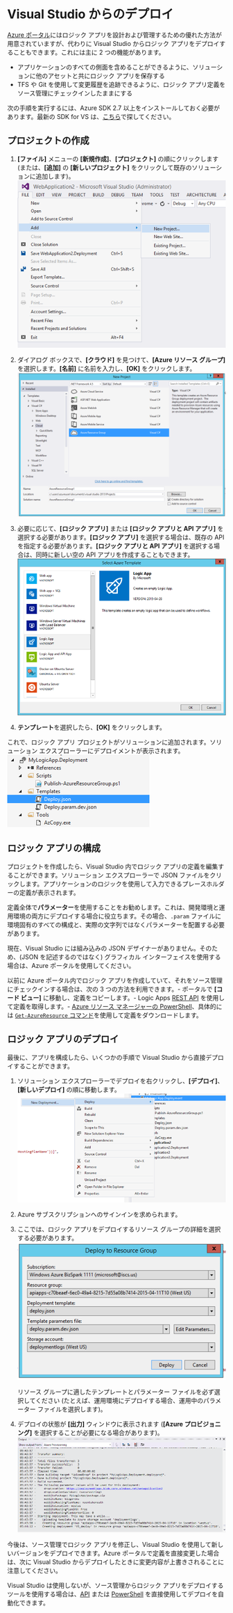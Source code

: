 <properties 
	pageTitle="Visual Studio からのデプロイ | Microsoft Azure" 
	description="Visual Studio でプロジェクトを作成してロジック アプリを管理します。" 
	authors="stepsic-microsoft-com" 
	manager="dwrede" 
	editor="" 
	services="app-service\logic" 
	documentationCenter=""/>

<tags
	ms.service="app-service-logic"
	ms.workload="integration"
	ms.tgt_pltfrm="na"
	ms.devlang="na"
	ms.topic="article"
	ms.date="01/19/2016"
	ms.author="stepsic"/>
	
# Visual Studio からのデプロイ

[Azure ポータル](https://portal.azure.com/)にはロジック アプリを設計および管理するための優れた方法が用意されていますが、代わりに Visual Studio からロジック アプリをデプロイすることもできます。これには主に 2 つの機能があります。

- アプリケーションのすべての側面を含めることができるように、ソリューションに他のアセットと共にロジック アプリを保存する
- TFS や Git を使用して変更履歴を追跡できるように、ロジック アプリ定義をソース管理にチェックインしたままにする 

次の手順を実行するには、Azure SDK 2.7 以上をインストールしておく必要があります。最新の SDK for VS は、[こちら](https://azure.microsoft.com/downloads/)で探してください。

## プロジェクトの作成

1. **[ファイル]** メニューの **[新規作成]**、**[プロジェクト]** の順にクリックします (または、**[追加]** の **[新しいプロジェクト]** をクリックして既存のソリューションに追加します)。![[ファイル] メニュー](./media/app-service-logic-deploy-from-vs/filemenu.png)

2. ダイアログ ボックスで、**[クラウド]** を見つけて、**[Azure リソース グループ]** を選択します。**[名前]** に名前を入力し、**[OK]** をクリックします。![新しいプロジェクトの追加](./media/app-service-logic-deploy-from-vs/addnewproject.png)

3. 必要に応じて、**[ロジック アプリ]** または **[ロジック アプリと API アプリ]** を選択する必要があります。**[ロジック アプリ]** を選択する場合は、既存の API を指定する必要があります。**[ロジック アプリと API アプリ]** を選択する場合は、同時に新しい空の API アプリを作成することもできます。![Azure テンプレートの選択](./media/app-service-logic-deploy-from-vs/selectazuretemplate.png)

4. **テンプレート**を選択したら、**[OK]** をクリックします。

これで、ロジック アプリ プロジェクトがソリューションに追加されます。ソリューション エクスプローラーにデプロイメントが表示されます。![デプロイ](./media/app-service-logic-deploy-from-vs/deployment.png)

## ロジック アプリの構成

プロジェクトを作成したら、Visual Studio 内でロジック アプリの定義を編集することができます。ソリューション エクスプローラーで JSON ファイルをクリックします。アプリケーションのロジックを使用して入力できるプレースホルダーの定義が表示されます。

定義全体で**パラメーター**を使用することをお勧めします。これは、開発環境と運用環境の両方にデプロイする場合に役立ちます。その場合、`.param` ファイルに環境固有のすべての構成と、実際の文字列ではなくパラメーターを配置する必要があります。

現在、Visual Studio には組み込みの JSON デザイナーがありません。そのため、(JSON を記述するのではなく) グラフィカル インターフェイスを使用する場合は、Azure ポータルを使用してください。

以前に Azure ポータル内でロジック アプリを作成していて、それをソース管理にチェックインする場合は、次の 3 つの方法を利用できます。- ポータルで **[コード ビュー]** に移動し、定義をコピーします。- Logic Apps [REST API](https://msdn.microsoft.com/library/azure/dn948510.aspx) を使用して定義を取得します。- [Azure リソース マネージャーの PowerShell](../powershell-azure-resource-manager.md)、具体的には [`Get-AzureResource` コマンド](https://msdn.microsoft.com/library/dn654579.aspx)を使用して定義をダウンロードします。

## ロジック アプリのデプロイ

最後に、アプリを構成したら、いくつかの手順で Visual Studio から直接デプロイすることができます。

1. ソリューション エクスプローラーでデプロイを右クリックし、**[デプロイ]**、**[新しいデプロイ]** の順に移動します。![新しいデプロイ](./media/app-service-logic-deploy-from-vs/newdeployment.png)

2. Azure サブスクリプションへのサインインを求められます。

3. ここでは、ロジック アプリをデプロイするリソース グループの詳細を選択する必要があります。![リソース グループへのデプロイ](./media/app-service-logic-deploy-from-vs/deploytoresourcegroup.png)

    リソース グループに適したテンプレートとパラメーター ファイルを必ず選択してください (たとえば、運用環境にデプロイする場合、運用中のパラメーター ファイルを選択します)。
    
4. デプロイの状態が **[出力]** ウィンドウに表示されます (**[Azure プロビジョニング]** を選択することが必要になる場合があります)。![出力](./media/app-service-logic-deploy-from-vs/output.png)

今後は、ソース管理でロジック アプリを修正し、Visual Studio を使用して新しいバージョンをデプロイできます。Azure ポータルで定義を直接変更した場合は、次に Visual Studio からデプロイしたときに変更内容が上書きされることに注意してください。

Visual Studio は使用しないが、ソース管理からロジック アプリをデプロイするツールを使用する場合は、[API](https://msdn.microsoft.com/library/azure/dn948510.aspx) または [PowerShell](../powershell-azure-resource-manager.md) を直接使用してデプロイを自動化できます。

<!---HONumber=AcomDC_0128_2016-->